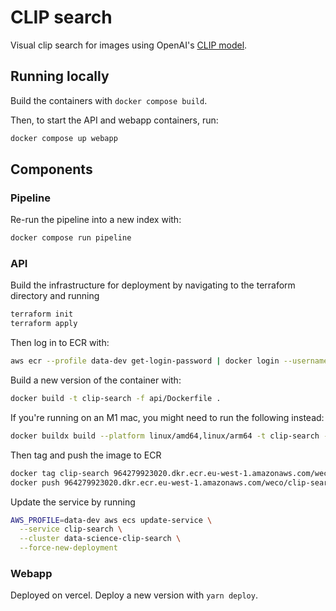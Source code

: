 # CLIP search

Visual clip search for images using OpenAI's [CLIP model](https://openai.com/research/clip).

## Running locally

Build the containers with `docker compose build`.

Then, to start the API and webapp containers, run:

```bash
docker compose up webapp
```

## Components

### Pipeline

Re-run the pipeline into a new index with:

```bash
docker compose run pipeline
```

### API

Build the infrastructure for deployment by navigating to the terraform directory and running

```bash
terraform init
terraform apply
```

Then log in to ECR with:

```bash
aws ecr --profile data-dev get-login-password | docker login --username AWS --password-stdin 964279923020.dkr.ecr.eu-west-1.amazonaws.com
```

Build a new version of the container with:

```bash
docker build -t clip-search -f api/Dockerfile .
```

If you're running on an M1 mac, you might need to run the following instead:

```bash
docker buildx build --platform linux/amd64,linux/arm64 -t clip-search -f api/Dockerfile .
```

Then tag and push the image to ECR

```bash
docker tag clip-search 964279923020.dkr.ecr.eu-west-1.amazonaws.com/weco/clip-search:latest
docker push 964279923020.dkr.ecr.eu-west-1.amazonaws.com/weco/clip-search:latest
```

Update the service by running

```bash
AWS_PROFILE=data-dev aws ecs update-service \
  --service clip-search \
  --cluster data-science-clip-search \
  --force-new-deployment
```

### Webapp

Deployed on vercel. Deploy a new version with `yarn deploy`.
